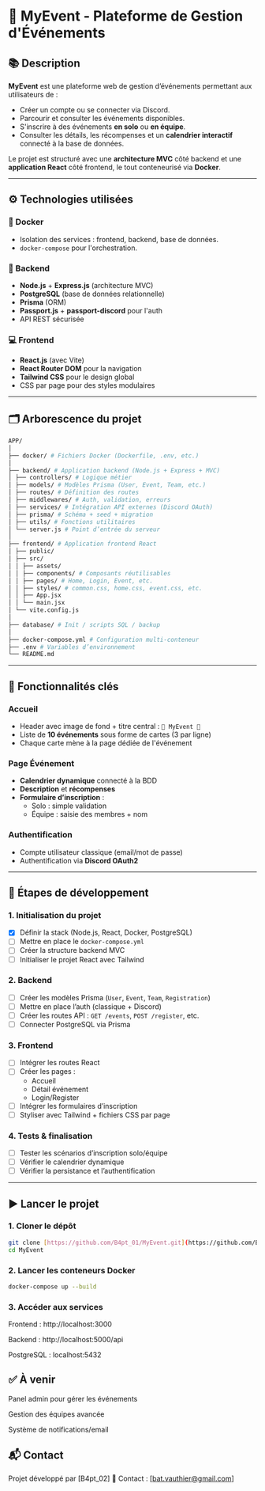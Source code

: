 # 🎉 MyEvent - Plateforme de Gestion d'Événements

## 📚 Description

**MyEvent** est une plateforme web de gestion d’événements permettant aux utilisateurs de :

- Créer un compte ou se connecter via Discord.
- Parcourir et consulter les événements disponibles.
- S'inscrire à des événements **en solo** ou **en équipe**.
- Consulter les détails, les récompenses et un **calendrier interactif** connecté à la base de données.

Le projet est structuré avec une **architecture MVC** côté backend et une **application React** côté frontend, le tout conteneurisé via **Docker**.

---

## ⚙️ Technologies utilisées

### 🐳 Docker

- Isolation des services : frontend, backend, base de données.
- `docker-compose` pour l'orchestration.

### 🧠 Backend

- **Node.js** + **Express.js** (architecture MVC)
- **PostgreSQL** (base de données relationnelle)
- **Prisma** (ORM)
- **Passport.js** + **passport-discord** pour l'auth
- API REST sécurisée

### 💻 Frontend

- **React.js** (avec Vite)
- **React Router DOM** pour la navigation
- **Tailwind CSS** pour le design global
- CSS par page pour des styles modulaires

---

## 🗂 Arborescence du projet

```bash
APP/
│
├── docker/ # Fichiers Docker (Dockerfile, .env, etc.)
│
├── backend/ # Application backend (Node.js + Express + MVC)
│ ├── controllers/ # Logique métier
│ ├── models/ # Modèles Prisma (User, Event, Team, etc.)
│ ├── routes/ # Définition des routes
│ ├── middlewares/ # Auth, validation, erreurs
│ ├── services/ # Intégration API externes (Discord OAuth)
│ ├── prisma/ # Schéma + seed + migration
│ ├── utils/ # Fonctions utilitaires
│ └── server.js # Point d’entrée du serveur
│
├── frontend/ # Application frontend React
│ ├── public/
│ ├── src/
│ │ ├── assets/
│ │ ├── components/ # Composants réutilisables
│ │ ├── pages/ # Home, Login, Event, etc.
│ │ ├── styles/ # common.css, home.css, event.css, etc.
│ │ ├── App.jsx
│ │ └── main.jsx
│ └── vite.config.js
│
├── database/ # Init / scripts SQL / backup
│
├── docker-compose.yml # Configuration multi-conteneur
├── .env # Variables d’environnement
└── README.md
```

---

## 🧩 Fonctionnalités clés

### Accueil

- Header avec image de fond + titre central : `🎉 MyEvent 🎉`
- Liste de **10 événements** sous forme de cartes (3 par ligne)
- Chaque carte mène à la page dédiée de l'événement

### Page Événement

- **Calendrier dynamique** connecté à la BDD
- **Description** et **récompenses**
- **Formulaire d’inscription** :
  - Solo : simple validation
  - Équipe : saisie des membres + nom

### Authentification

- Compte utilisateur classique (email/mot de passe)
- Authentification via **Discord OAuth2**

---

## 🚧 Étapes de développement

### 1. Initialisation du projet

- [x] Définir la stack (Node.js, React, Docker, PostgreSQL)
- [ ] Mettre en place le `docker-compose.yml`
- [ ] Créer la structure backend MVC
- [ ] Initialiser le projet React avec Tailwind

### 2. Backend

- [ ] Créer les modèles Prisma (`User`, `Event`, `Team`, `Registration`)
- [ ] Mettre en place l’auth (classique + Discord)
- [ ] Créer les routes API : `GET /events`, `POST /register`, etc.
- [ ] Connecter PostgreSQL via Prisma

### 3. Frontend

- [ ] Intégrer les routes React
- [ ] Créer les pages :
  - Accueil
  - Détail événement
  - Login/Register
- [ ] Intégrer les formulaires d’inscription
- [ ] Styliser avec Tailwind + fichiers CSS par page

### 4. Tests & finalisation

- [ ] Tester les scénarios d’inscription solo/équipe
- [ ] Vérifier le calendrier dynamique
- [ ] Vérifier la persistance et l’authentification

---

## ▶️ Lancer le projet

### 1. Cloner le dépôt

```bash
git clone [https://github.com/B4pt_01/MyEvent.git](https://github.com/B4pt01/MyEvent.git)
cd MyEvent
```

### 2. Lancer les conteneurs Docker

```bash
docker-compose up --build
```

### 3. Accéder aux services

Frontend : http://localhost:3000

Backend : http://localhost:5000/api

PostgreSQL : localhost:5432

## ✅ À venir

Panel admin pour gérer les événements

Gestion des équipes avancée

Système de notifications/email

## 📬 Contact

Projet développé par [B4pt_02]
📧 Contact : [bat.vauthier@gmail.com]
